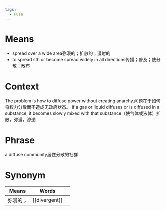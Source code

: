 ```yaml
---
tags:
  - Fuse
---
```

# Means
- spread over a wide area弥漫的；扩散的；漫射的
- to spread sth or become spread widely in all directions传播；普及；使分散；散布
# Context
The problem is how to diffuse power without creating anarchy.问题在于如何将权力分散而不造成无政府状态。
if a gas or liquid diffuses or is diffused in a substance, it becomes slowly mixed with that substance（使气体或液体）扩散，弥漫，渗透
# Phrase
a diffuse community居住分散的社群
# Synonym
| Means | Words         |     |
| ----- | ------------- | --- |
| 弥漫的；  | [[divergent]] |     |
